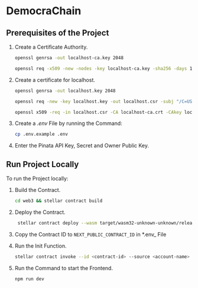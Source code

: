 # DemocraChain

## Prerequisites of the Project

1. Create a Certificate Authority.

   ```sh
   openssl genrsa -out localhost-ca.key 2048
   ```
   ```sh
   openssl req -x509 -new -nodes -key localhost-ca.key -sha256 -days 1024 -out localhost-ca.crt -subj "/C=US/ST=State/L=City/O=Organization/CN=localhost"
   ```

2. Create a certificate for localhost.

   ```sh
   openssl genrsa -out localhost.key 2048
   ```
   ```sh
   openssl req -new -key localhost.key -out localhost.csr -subj "/C=US/ST=State/L=City/O=Organization/CN=localhost"
   ```
   ```sh
   openssl x509 -req -in localhost.csr -CA localhost-ca.crt -CAkey localhost-ca.key -CAcreateserial -out localhost.crt -days 500 -sha256
   ```

3. Create a _.env_ File by running the Command:

   ```sh
   cp .env.example .env
   ```

4. Enter the Pinata API Key, Secret and Owner Public Key. 

## Run Project Locally

To run the Project locally:

1. Build the Contract. 

   ```sh
   cd web3 && stellar contract build
   ```
   
2. Deploy the Contract.

   ```sh
    stellar contract deploy --wasm target/wasm32-unknown-unknown/release/voting_organization.wasm --source <account-name> --network <network-name>
    ```

3. Copy the Contract ID to `NEXT_PUBLIC_CONTRACT_ID` in \*.env\_ File

4. Run the Init Function.

   ```sh
   stellar contract invoke --id <contract-id> --source <account-name> --network <network-name> -- init --owner-address <owner-address>
   ```
5. Run the Command to start the Frontend.

   ```sh
   npm run dev
   ```
